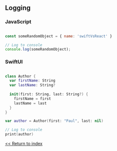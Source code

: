 ## Logging


### JavaScript

```javascript

const someRandomObject = { name: 'swiftVsReact' }

// Log to console
console.log(someRandomObject);

```

### SwiftUI

```swift

class Author {
  var firstName: String
  var lastName: String?
  
  init(first: String, last: String?) {
    firstName = first
    lastName = last
  }
}

var author = Author(first: "Paul", last: nil)

// Log to console
print(author)


```


[<< Return to index](README.md)